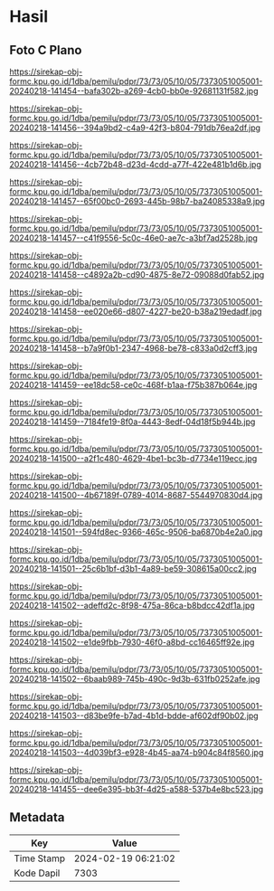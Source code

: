 # Hasil

## Foto C Plano

https://sirekap-obj-formc.kpu.go.id/1dba/pemilu/pdpr/73/73/05/10/05/7373051005001-20240218-141454--bafa302b-a269-4cb0-bb0e-92681131f582.jpg

https://sirekap-obj-formc.kpu.go.id/1dba/pemilu/pdpr/73/73/05/10/05/7373051005001-20240218-141456--394a9bd2-c4a9-42f3-b804-791db76ea2df.jpg

https://sirekap-obj-formc.kpu.go.id/1dba/pemilu/pdpr/73/73/05/10/05/7373051005001-20240218-141456--4cb72b48-d23d-4cdd-a77f-422e481b1d6b.jpg

https://sirekap-obj-formc.kpu.go.id/1dba/pemilu/pdpr/73/73/05/10/05/7373051005001-20240218-141457--65f00bc0-2693-445b-98b7-ba24085338a9.jpg

https://sirekap-obj-formc.kpu.go.id/1dba/pemilu/pdpr/73/73/05/10/05/7373051005001-20240218-141457--c41f9556-5c0c-46e0-ae7c-a3bf7ad2528b.jpg

https://sirekap-obj-formc.kpu.go.id/1dba/pemilu/pdpr/73/73/05/10/05/7373051005001-20240218-141458--c4892a2b-cd90-4875-8e72-09088d0fab52.jpg

https://sirekap-obj-formc.kpu.go.id/1dba/pemilu/pdpr/73/73/05/10/05/7373051005001-20240218-141458--ee020e66-d807-4227-be20-b38a219edadf.jpg

https://sirekap-obj-formc.kpu.go.id/1dba/pemilu/pdpr/73/73/05/10/05/7373051005001-20240218-141458--b7a9f0b1-2347-4968-be78-c833a0d2cff3.jpg

https://sirekap-obj-formc.kpu.go.id/1dba/pemilu/pdpr/73/73/05/10/05/7373051005001-20240218-141459--ee18dc58-ce0c-468f-b1aa-f75b387b064e.jpg

https://sirekap-obj-formc.kpu.go.id/1dba/pemilu/pdpr/73/73/05/10/05/7373051005001-20240218-141459--7184fe19-8f0a-4443-8edf-04d18f5b944b.jpg

https://sirekap-obj-formc.kpu.go.id/1dba/pemilu/pdpr/73/73/05/10/05/7373051005001-20240218-141500--a2f1c480-4629-4be1-bc3b-d7734e119ecc.jpg

https://sirekap-obj-formc.kpu.go.id/1dba/pemilu/pdpr/73/73/05/10/05/7373051005001-20240218-141500--4b67189f-0789-4014-8687-5544970830d4.jpg

https://sirekap-obj-formc.kpu.go.id/1dba/pemilu/pdpr/73/73/05/10/05/7373051005001-20240218-141501--594fd8ec-9366-465c-9506-ba6870b4e2a0.jpg

https://sirekap-obj-formc.kpu.go.id/1dba/pemilu/pdpr/73/73/05/10/05/7373051005001-20240218-141501--25c6b1bf-d3b1-4a89-be59-308615a00cc2.jpg

https://sirekap-obj-formc.kpu.go.id/1dba/pemilu/pdpr/73/73/05/10/05/7373051005001-20240218-141502--adeffd2c-8f98-475a-86ca-b8bdcc42df1a.jpg

https://sirekap-obj-formc.kpu.go.id/1dba/pemilu/pdpr/73/73/05/10/05/7373051005001-20240218-141502--e1de9fbb-7930-46f0-a8bd-cc16465ff92e.jpg

https://sirekap-obj-formc.kpu.go.id/1dba/pemilu/pdpr/73/73/05/10/05/7373051005001-20240218-141502--6baab989-745b-490c-9d3b-631fb0252afe.jpg

https://sirekap-obj-formc.kpu.go.id/1dba/pemilu/pdpr/73/73/05/10/05/7373051005001-20240218-141503--d83be9fe-b7ad-4b1d-bdde-af602df90b02.jpg

https://sirekap-obj-formc.kpu.go.id/1dba/pemilu/pdpr/73/73/05/10/05/7373051005001-20240218-141503--4d039bf3-e928-4b45-aa74-b904c84f8560.jpg

https://sirekap-obj-formc.kpu.go.id/1dba/pemilu/pdpr/73/73/05/10/05/7373051005001-20240218-141455--dee6e395-bb3f-4d25-a588-537b4e8bc523.jpg


## Metadata

| Key        | Value               |
| ---------- | ------------------- |
| Time Stamp | 2024-02-19 06:21:02 |
| Kode Dapil | 7303                |



